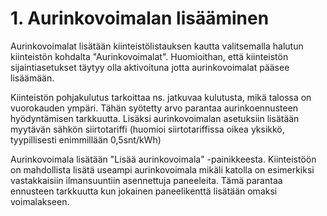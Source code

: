 # 1. Aurinkovoimalan lisääminen

Aurinkovoimalat lisätään kiinteistölistauksen kautta valitsemalla halutun kiinteistön kohdalta "Aurinkovoimalat". Huomioithan, että kiinteistön sijaintiasetukset täytyy olla aktivoituna jotta aurinkovoimalat pääsee lisäämään.

Kiinteistön pohjakulutus tarkoittaa ns. jatkuvaa kulutusta, mikä talossa on vuorokauden ympäri. Tähän syötetty arvo parantaa aurinkoennusteen hyödyntämisen tarkkuutta. Lisäksi aurinkovoimalan asetuksiin lisätään myytävän sähkön siirtotariffi (huomioi siirtotariffissa oikea yksikkö, tyypillisesti enimmillään 0,5snt/kWh)

Aurinkovoimala lisätään "Lisää aurinkovoimala" -painikkeesta. Kiinteistöön on mahdollista lisätä useampi aurinkovoimala mikäli katolla on esimerkiksi vastakkaisiin ilmansuuntiin asennettuja paneeleita. Tämä parantaa ennusteen tarkkuutta kun jokainen paneelikenttä lisätään omaksi voimalakseen.
